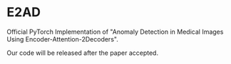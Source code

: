 # E2AD

Official PyTorch Implementation of
"Anomaly Detection in Medical Images Using Encoder-Attention-2Decoders".

Our code will be released after the paper accepted.